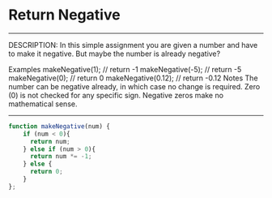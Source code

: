 # Return Negative

***
DESCRIPTION:
In this simple assignment you are given a number and have to make it negative. But maybe the number is already negative?

Examples
makeNegative(1);    // return -1
makeNegative(-5);   // return -5
makeNegative(0);    // return 0
makeNegative(0.12); // return -0.12
Notes
The number can be negative already, in which case no change is required.
Zero (0) is not checked for any specific sign. Negative zeros make no mathematical sense.
***

```js
function makeNegative(num) {
    if (num < 0){
      return num;
    } else if (num > 0){
      return num *= -1;
    } else {
      return 0;
    }
};
```